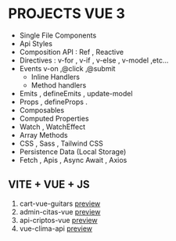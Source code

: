 # PROJECTS VUE 3

- Single File Components
- Api Styles
- Composition API : Ref , Reactive
- Directives : v-for , v-if , v-else , v-model ,etc...
- Events v-on ,@click ,@submit
  - Inline Handlers
  - Method handlers 
- Emits , defineEmits , update-model
- Props , defineProps .
- Composables
- Computed Properties
- Watch , WatchEffect
- Array Methods
- CSS , Sass , Tailwind CSS
- Persistence Data (Local Storage)
- Fetch , Apis , Async Await , Axios

## VITE + VUE + JS

1. cart-vue-guitars [preview](https://vue-guitar-cart.netlify.app/)
2. admin-citas-vue [preview](https://gestion-citas-vue.netlify.app/)
3. api-criptos-vue [preview](https://axios-api-criptos.netlify.app/)
4. vue-clima-api [preview](https://vue-clima-composables.netlify.app/)
